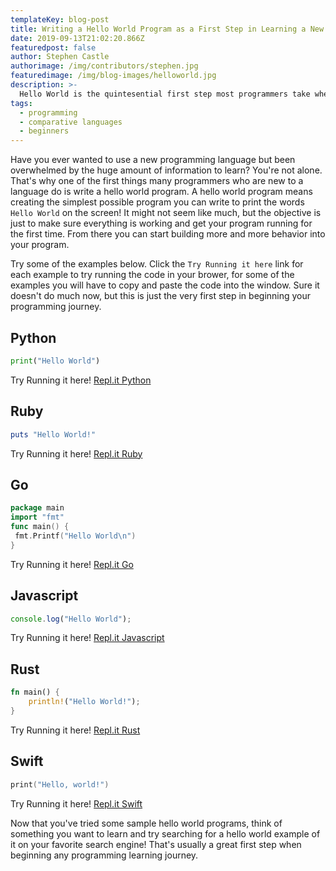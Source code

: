```yaml
---
templateKey: blog-post
title: Writing a Hello World Program as a First Step in Learning a New Language
date: 2019-09-13T21:02:20.866Z
featuredpost: false
author: Stephen Castle
authorimage: /img/contributors/stephen.jpg
featuredimage: /img/blog-images/helloworld.jpg
description: >-
  Hello World is the quintesential first step most programmers take when learning a new topic. Let's look at hello world examples for 6 common programming languages.
tags:
  - programming
  - comparative languages
  - beginners
---
```


Have you ever wanted to use a new programming language but been overwhelmed by the huge amount of information to learn? You're not alone.
That's why one of the first things many programmers who are new to a language do is write a hello world program. A hello world program means
creating the simplest possible program you can write to print the words `Hello World` on the screen! It might not seem like much, but the objective is just
to make sure everything is working and get your program running for the first time. From there you can start building more and more behavior into your program.

Try some of the examples below. Click the `Try Running it here` link for each example to try running the code in your brower, for some of the examples you will have to copy and paste the code into the window.
Sure it doesn't do much now, but this is just the very first step in beginning your programming journey.

## Python

```python
print("Hello World")
```

Try Running it here! [Repl.it Python](https://repl.it/languages/python)

## Ruby

```ruby
puts "Hello World!"
```

Try Running it here! [Repl.it Ruby](https://repl.it/languages/ruby)

## Go

```go
package main
import "fmt"
func main() {
 fmt.Printf("Hello World\n")
}
```

Try Running it here! [Repl.it Go](https://repl.it/languages/go)

## Javascript

```javascript
console.log("Hello World");
```

Try Running it here! [Repl.it Javascript](https://repl.it/languages/javascript)

## Rust

```rust
fn main() {
    println!("Hello World!");
}
```

Try Running it here! [Repl.it Rust](https://repl.it/languages/rust)

## Swift

```swift
print("Hello, world!")
```

Try Running it here! [Repl.it Swift](https://repl.it/languages/swift)

Now that you've tried some sample hello world programs, think of something you want to learn and try searching for a hello world example of it on your favorite search engine! That's usually a great first step when beginning any programming learning journey.
